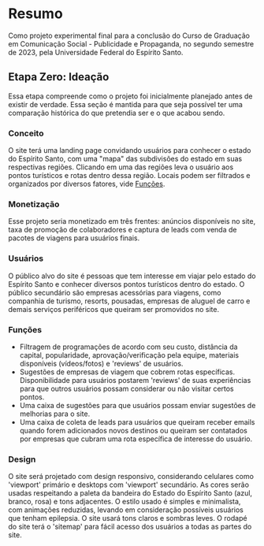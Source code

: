# Resumo

Como projeto experimental final para a conclusão do Curso de Graduação em
Comunicação Social - Publicidade e Propaganda, no segundo semestre de 2023, pela
Universidade Federal do Espírito Santo.

## Etapa Zero: Ideação

Essa etapa compreende como o projeto foi inicialmente planejado antes de existir
de verdade. Essa seção é mantida para que seja possível ter uma comparação
histórica do que pretendia ser e o que acabou sendo.

### Conceito

O site terá uma landing page convidando usuários para conhecer o estado do
Espírito Santo, com uma "mapa" das subdivisões do estado em suas respectivas
regiões. Clicando em uma das regiões leva o usuário aos pontos turísticos e
rotas dentro dessa região. Locais podem ser filtrados e organizados por diversos
fatores, vide [Funções](#funções).

### Monetização

Esse projeto seria monetizado em três frentes: anúncios disponíveis no site,
taxa de promoção de colaboradores e captura de leads com venda de pacotes de
viagens para usuários finais.

### Usuários

O público alvo do site é pessoas que tem interesse em viajar pelo estado do
Espírito Santo e conhecer diversos pontos turísticos dentro do estado. O público
secundário são empresas acessórias para viagens, como companhia de turismo,
resorts, pousadas, empresas de aluguel de carro e demais serviços periféricos
que queiram ser promovidos no site.

### Funções

- Filtragem de programações de acordo com seu custo, distância da capital,
  popularidade, aprovação/verificação pela equipe, materiais disponíveis
  (vídeos/fotos) e 'reviews' de usuários.
- Sugestões de empresas de viagem que cobrem rotas específicas. Disponibilidade
  para usuários postarem 'reviews' de suas experiências para que outros usuários
  possam considerar ou não visitar certos pontos.
- Uma caixa de sugestões para que usuários possam enviar sugestões de melhorias
  para o site.
- Uma caixa de coleta de leads para usuários que queiram receber emails quando
  forem adicionados novos destinos ou queiram ser contatados por empresas que
  cubram uma rota específica de interesse do usuário.

### Design

O site será projetado com design responsivo, considerando celulares como
'viewport' primário e desktops com 'viewport' secundário. As cores serão usadas
respeitando a paleta da bandeira do Estado do Espírito Santo (azul, branco,
rosa) e tons adjacentes. O estilo usado é simples e minimalista, com animações
reduzidas, levando em consideração possíveis usuários que tenham epilepsia. O
site usará tons claros e sombras leves. O rodapé do site terá o 'sitemap' para
fácil acesso dos usuários a todas as partes do site.
